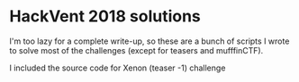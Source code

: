 # HackVent 2018 solutions

I'm too lazy for a complete write-up, so these are a bunch of scripts I wrote to solve most of the challenges (except for teasers and mufffinCTF).

I included the source code for Xenon (teaser -1) challenge

